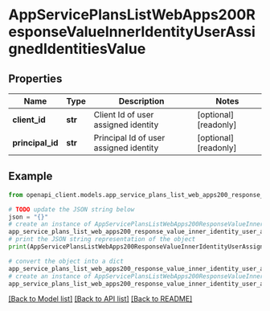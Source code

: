 # AppServicePlansListWebApps200ResponseValueInnerIdentityUserAssignedIdentitiesValue


## Properties

Name | Type | Description | Notes
------------ | ------------- | ------------- | -------------
**client_id** | **str** | Client Id of user assigned identity | [optional] [readonly] 
**principal_id** | **str** | Principal Id of user assigned identity | [optional] [readonly] 

## Example

```python
from openapi_client.models.app_service_plans_list_web_apps200_response_value_inner_identity_user_assigned_identities_value import AppServicePlansListWebApps200ResponseValueInnerIdentityUserAssignedIdentitiesValue

# TODO update the JSON string below
json = "{}"
# create an instance of AppServicePlansListWebApps200ResponseValueInnerIdentityUserAssignedIdentitiesValue from a JSON string
app_service_plans_list_web_apps200_response_value_inner_identity_user_assigned_identities_value_instance = AppServicePlansListWebApps200ResponseValueInnerIdentityUserAssignedIdentitiesValue.from_json(json)
# print the JSON string representation of the object
print(AppServicePlansListWebApps200ResponseValueInnerIdentityUserAssignedIdentitiesValue.to_json())

# convert the object into a dict
app_service_plans_list_web_apps200_response_value_inner_identity_user_assigned_identities_value_dict = app_service_plans_list_web_apps200_response_value_inner_identity_user_assigned_identities_value_instance.to_dict()
# create an instance of AppServicePlansListWebApps200ResponseValueInnerIdentityUserAssignedIdentitiesValue from a dict
app_service_plans_list_web_apps200_response_value_inner_identity_user_assigned_identities_value_from_dict = AppServicePlansListWebApps200ResponseValueInnerIdentityUserAssignedIdentitiesValue.from_dict(app_service_plans_list_web_apps200_response_value_inner_identity_user_assigned_identities_value_dict)
```
[[Back to Model list]](../README.md#documentation-for-models) [[Back to API list]](../README.md#documentation-for-api-endpoints) [[Back to README]](../README.md)


